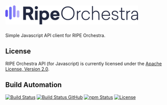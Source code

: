 <h1><a href="https://tech.platforme.com"><img src="res/logo.svg" alt="RIPE Orchestra API (for Javascript)" height="60" style="height: 60px;"></a></h1>

Simple Javascript API client for RIPE Orchestra.

## License

RIPE Orchestra API (for Javascript) is currently licensed under the [Apache License, Version 2.0](http://www.apache.org/licenses/).

## Build Automation

[![Build Status](https://travis-ci.com/ripe-tech/ripe-orchestra-api-js.svg?branch=master)](https://travis-ci.com/ripe-tech/ripe-orchestra-api-js)
[![Build Status GitHub](https://github.com/ripe-tech/ripe-orchestra-api-js/workflows/Main%20Workflow/badge.svg)](https://github.com/ripe-tech/ripe-orchestra-api-js/actions)
[![npm Status](https://img.shields.io/npm/v/ripe-orchestra-api.svg)](https://www.npmjs.com/package/ripe-orchestra-api)
[![License](https://img.shields.io/badge/license-Apache%202.0-blue.svg)](https://www.apache.org/licenses/)

